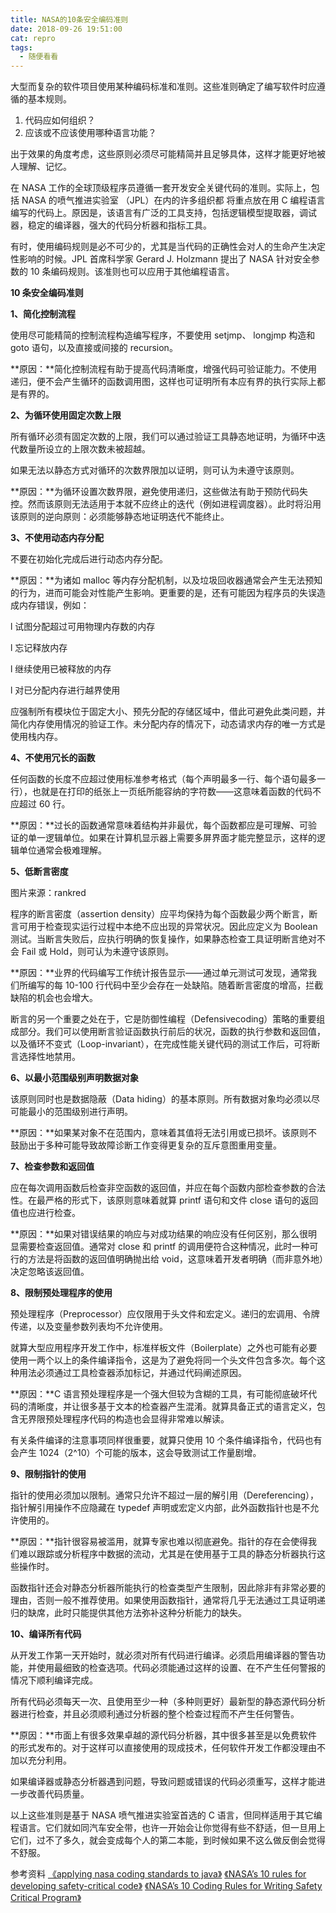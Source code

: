 ```yaml
---
title: NASA的10条安全编码准则
date: 2018-09-26 19:51:00
cat: repro
tags:
  - 随便看看
---
```


大型而复杂的软件项目使用某种编码标准和准则。这些准则确定了编写软件时应遵循的基本规则。

1. 代码应如何组织？
2. 应该或不应该使用哪种语言功能？

出于效果的角度考虑，这些原则必须尽可能精简并且足够具体，这样才能更好地被人理解、记忆。

在 NASA 工作的全球顶级程序员遵循一套开发安全关键代码的准则。实际上，包括 NASA 的喷气推进实验室 （JPL）在内的许多组织都 将重点放在用 C 编程语言编写的代码上。原因是，该语言有广泛的工具支持，包括逻辑模型提取器，调试器，稳定的编译器，强大的代码分析器和指标工具。

有时，使用编码规则是必不可少的，尤其是当代码的正确性会对人的生命产生决定性影响的时候。JPL 首席科学家 Gerard J. Holzmann 提出了 NASA 针对安全参数的 10 条编码规则。该准则也可以应用于其他编程语言。

**10 条安全编码准则**

**1、简化控制流程**

使用尽可能精简的控制流程构造编写程序，不要使用 setjmp、 longjmp 构造和 goto 语句，以及直接或间接的 recursion。

**原因：**简化控制流程有助于提高代码清晰度，增强代码可验证能力。不使用递归，便不会产生循环的函数调用图，这样也可证明所有本应有界的执行实际上都是有界的。

**2、为循环使用固定次数上限**

所有循环必须有固定次数的上限，我们可以通过验证工具静态地证明，为循环中迭代数量所设立的上限次数未被超越。

如果无法以静态方式对循环的次数界限加以证明，则可认为未遵守该原则。

**原因：**为循环设置次数界限，避免使用递归，这些做法有助于预防代码失控。然而该原则无法适用于本就不应终止的迭代（例如进程调度器）。此时将沿用该原则的逆向原则：必须能够静态地证明迭代不能终止。

**3、不使用动态内存分配**

不要在初始化完成后进行动态内存分配。

**原因：**为诸如 malloc 等内存分配机制，以及垃圾回收器通常会产生无法预知的行为，进而可能会对性能产生影响。更重要的是，还有可能因为程序员的失误造成内存错误，例如：

l 试图分配超过可用物理内存数的内存

l 忘记释放内存

l 继续使用已被释放的内存

l 对已分配内存进行越界使用

应强制所有模块位于固定大小、预先分配的存储区域中，借此可避免此类问题，并简化内存使用情况的验证工作。未分配内存的情况下，动态请求内存的唯一方式是使用栈内存。

**4、不使用冗长的函数**

任何函数的长度不应超过使用标准参考格式（每个声明最多一行、每个语句最多一行），也就是在打印的纸张上一页纸所能容纳的字符数——这意味着函数的代码不应超过 60 行。

**原因：**过长的函数通常意味着结构并非最优，每个函数都应是可理解、可验证的单一逻辑单位。如果在计算机显示器上需要多屏界面才能完整显示，这样的逻辑单位通常会极难理解。

**5、低断言密度**

图片来源：rankred

程序的断言密度（assertion density）应平均保持为每个函数最少两个断言，断言可用于检查现实运行过程中本绝不应出现的异常状况。因此应定义为 Boolean 测试。当断言失败后，应执行明确的恢复操作，如果静态检查工具证明断言绝对不会 Fail 或 Hold，则可认为未遵守该原则。

**原因：**业界的代码编写工作统计报告显示——通过单元测试可发现，通常我们所编写的每 10-100 行代码中至少会存在一处缺陷。随着断言密度的增高，拦截缺陷的机会也会增大。

断言的另一个重要之处在于，它是防御性编程（Defensivecoding）策略的重要组成部分。我们可以使用断言验证函数执行前后的状况，函数的执行参数和返回值，以及循环不变式（Loop-invariant），在完成性能关键代码的测试工作后，可将断言选择性地禁用。

**6、以最小范围级别声明数据对象**

该原则同时也是数据隐蔽（Data hiding）的基本原则。所有数据对象均必须以尽可能最小的范围级别进行声明。

**原因：**如果某对象不在范围内，意味着其值将无法引用或已损坏。该原则不鼓励出于多种可能导致故障诊断工作变得更复杂的互斥意图重用变量。

**7、检查参数和返回值**

应在每次调用函数后检查非空函数的返回值，并应在每个函数内部检查参数的合法性。在最严格的形式下，该原则意味着就算 printf 语句和文件 close 语句的返回值也应进行检查。

**原因：**如果对错误结果的响应与对成功结果的响应没有任何区别，那么很明显需要检查返回值。通常对 close 和 printf 的调用便符合这种情况，此时一种可行的方法是将函数的返回值明确抛出给 void，这意味着开发者明确（而非意外地）决定忽略该返回值。

**8、限制预处理程序的使用**

预处理程序（Preprocessor）应仅限用于头文件和宏定义。递归的宏调用、令牌传递，以及变量参数列表均不允许使用。

就算大型应用程序开发工作中，标准样板文件（Boilerplate）之外也可能有必要使用一两个以上的条件编译指令，这是为了避免将同一个头文件包含多次。每个这种用法必须通过工具检查器添加标记，并通过代码阐述原因。

**原因：**C 语言预处理程序是一个强大但较为含糊的工具，有可能彻底破坏代码的清晰度，并让很多基于文本的检查器产生混淆。就算具备正式的语言定义，包含无界限预处理程序代码的构造也会显得非常难以解读。

有关条件编译的注意事项同样很重要，就算只使用 10 个条件编译指令，代码也有会产生 1024（2^10）个可能的版本，这会导致测试工作量剧增。

**9、限制指针的使用**

指针的使用必须加以限制。通常只允许不超过一层的解引用（Dereferencing），指针解引用操作不应隐藏在 typedef 声明或宏定义内部，此外函数指针也是不允许使用的。

**原因：**指针很容易被滥用，就算专家也难以彻底避免。指针的存在会使得我们难以跟踪或分析程序中数据的流动，尤其是在使用基于工具的静态分析器执行这些操作时。

函数指针还会对静态分析器所能执行的检查类型产生限制，因此除非有非常必要的理由，否则一般不推荐使用。如果使用函数指针，通常将几乎无法通过工具证明递归的缺席，此时只能提供其他方法弥补这种分析能力的缺失。

**10、编译所有代码**

从开发工作第一天开始时，就必须对所有代码进行编译。必须启用编译器的警告功能，并使用最细致的检查选项。代码必须能通过这样的设置、在不产生任何警报的情况下顺利编译完成。

所有代码必须每天一次、且使用至少一种（多种则更好）最新型的静态源代码分析器进行检查，并且必须顺利通过分析器的整个检查过程而不产生任何警告。

**原因：**市面上有很多效果卓越的源代码分析器，其中很多甚至是以免费软件的形式发布的。对于这样可以直接使用的现成技术，任何软件开发工作都没理由不加以充分利用。

如果编译器或静态分析器遇到问题，导致问题或错误的代码必须重写，这样才能进一步改善代码质量。

以上这些准则是基于 NASA 喷气推进实验室首选的 C 语言，但同样适用于其它编程语言。它们就如同汽车安全带，也许一开始会让你觉得有些不舒适，但一旦用上它们，过不了多久，就会变成每个人的第二本能，到时候如果不这么做反倒会觉得不舒服。

参考资料
[《applying nasa coding standards to java》](http://pixelscommander.com/en/java/nasa-coding-standarts-for-java-performance/)
[《NASA’s 10 rules for developing safety-critical code》](https://sdtimes.com/nasas-10-rules-developing-safety-critical-code/)
[《NASA’s 10 Coding Rules for Writing Safety Critical Program》](https://www.rankred.com/nasa-coding-rules/)
